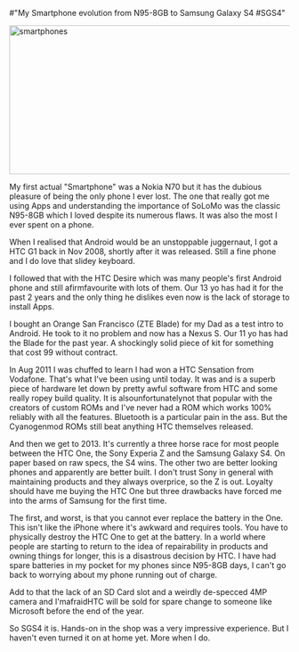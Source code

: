 #"My Smartphone evolution from N95-8GB to Samsung Galaxy S4 #SGS4"

<a href="https://s3-eu-west-1.amazonaws.com/conoroneill.net/wp-content/uploads/2013/04/smartphones.jpg"><img class="aligncenter size-large wp-image-1010" alt="smartphones" src="https://s3-eu-west-1.amazonaws.com/conoroneill.net/wp-content/uploads/2013/04/smartphones-1024x469.jpg" width="584" height="267" /></a>

My first actual "Smartphone" was a Nokia N70 but it has the dubious pleasure of being the only phone I ever lost. The one that really got me using Apps and understanding the importance of SoLoMo was the classic N95-8GB which I loved despite its numerous flaws. It was also the most I ever spent on a phone.

When I realised that Android would be an unstoppable juggernaut, I got a HTC G1 back in Nov 2008, shortly after it was released. Still a fine phone and I do love that slidey keyboard.

I followed that with the HTC Desire which was many people's first Android phone and still afirmfavourite with lots of them. Our 13 yo has had it for the past 2 years and the only thing he dislikes even now is the lack of storage to install Apps.

I bought an Orange San Francisco (ZTE Blade) for my Dad as a test intro to Android. He took to it no problem and now has a Nexus S. Our 11 yo has had the Blade for the past year. A shockingly solid piece of kit for something that cost 99 without contract.

In Aug 2011 I was chuffed to learn I had won a HTC Sensation from Vodafone. That's what I've been using until today. It was and is a superb piece of hardware let down by pretty awful software from HTC and some really ropey build quality. It is alsounfortunatelynot that popular with the creators of custom ROMs and I've never had a ROM which works 100% reliably with all the features. Bluetooth is a particular pain in the ass. But the Cyanogenmod ROMs still beat anything HTC themselves released.

And then we get to 2013. It's currently a three horse race for most people between the HTC One, the Sony Experia Z and the Samsung Galaxy S4. On paper based on raw specs, the S4 wins. The other two are better looking phones and apparently are better built. I don't trust Sony in general with maintaining products and they always overprice, so the Z is out. Loyalty should have me buying the HTC One but three drawbacks have forced me into the arms of Samsung for the first time.

The first, and worst, is that you cannot ever replace the battery in the One. This isn't like the iPhone where it's awkward and requires tools. You have to physically destroy the HTC One to get at the battery. In a world where people are starting to return to the idea of repairability in products and owning things for longer, this is a disastrous decision by HTC. I have had spare batteries in my pocket for my phones since N95-8GB days, I can't go back to worrying about my phone running out of charge.

Add to that the lack of an SD Card slot and a weirdly de-specced 4MP camera and I'mafraidHTC will be sold for spare change to someone like Microsoft before the end of the year.

So SGS4 it is. Hands-on in the shop was a very impressive experience. But I haven't even turned it on at home yet. More when I do.